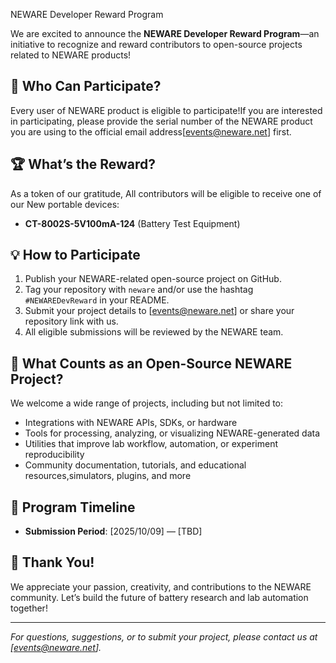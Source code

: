 NEWARE Developer Reward Program

We are excited to announce the **NEWARE Developer Reward Program**—an initiative to recognize and reward contributors to open-source projects related to NEWARE products!

## 🎉 Who Can Participate?
Every user of NEWARE product is eligible to participate!If you are interested in participating, please provide the serial number of the NEWARE product you are using to the official email address[events@neware.net] first.

## 🏆 What’s the Reward?
As a token of our gratitude, All contributors will be eligible to receive one of our New portable devices:
- **CT-8002S-5V100mA-124** (Battery Test Equipment)
  

## 💡 How to Participate
1. Publish your NEWARE-related open-source project on GitHub.
2. Tag your repository with `neware` and/or use the hashtag `#NEWAREDevReward` in your README.
3. Submit your project details to [events@neware.net] or share your repository link with us.
4. All eligible submissions will be reviewed by the NEWARE team.

## 🤝 What Counts as an Open-Source NEWARE Project?
We welcome a wide range of projects, including but not limited to:
- Integrations with NEWARE APIs, SDKs, or hardware
- Tools for processing, analyzing, or visualizing NEWARE-generated data
- Utilities that improve lab workflow, automation, or experiment reproducibility
- Community documentation, tutorials, and educational resources,simulators, plugins, and more

## 📅 Program Timeline
- **Submission Period**: [2025/10/09] — [TBD]

## 🙏 Thank You!
We appreciate your passion, creativity, and contributions to the NEWARE community. Let’s build the future of battery research and lab automation together!

---

*For questions, suggestions, or to submit your project, please contact us at [events@neware.net].*
